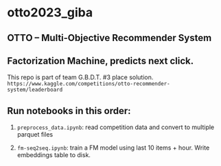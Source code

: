 # otto2023_giba

## OTTO – Multi-Objective Recommender System

## Factorization Machine, predicts next click.

This repo is part of team G.B.D.T. #3 place solution. `https://www.kaggle.com/competitions/otto-recommender-system/leaderboard`

## Run notebooks in this order:

1) `preprocess_data.ipynb`: read competition data and convert to multiple parquet files

2) `fm-seq2seq.ipynb`: train a FM model using last 10 items + hour. Write embeddings table to disk.
